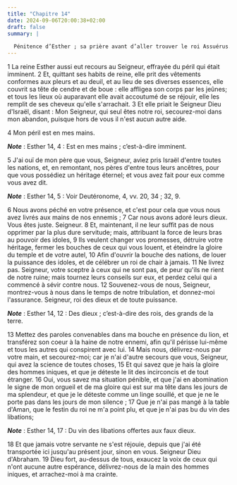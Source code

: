 ```yaml
---
title: "Chapitre 14"
date: 2024-09-06T20:00:38+02:00
draft: false
summary: |
  
  Pénitence d’Esther ; sa prière avant d’aller trouver le roi Assuérus.
---
```



1 La reine Esther aussi eut recours au Seigneur, effrayée du péril qui était imminent. 2 Et, quittant ses habits de reine, elle prit des vêtements conformes aux pleurs et au deuil, et au lieu de ses diverses essences, elle couvrit sa tête de cendre et de boue : elle affligea son corps par les jeûnes; et tous les lieux où auparavant elle avait accoutumé de se réjouir, elle les remplit de ses cheveux qu'elle s'arrachait. 3 Et elle priait le Seigneur Dieu d'Israël, disant : Mon Seigneur, qui seul êtes notre roi, secourez-moi dans mon abandon, puisque hors de vous il n'est aucun autre aide.


4 Mon péril est en mes mains.

***Note*** :  Esther 14, 4 : Est en mes mains ; c’est-à-dire imminent.

5 J'ai ouï de mon père que vous, Seigneur, aviez pris Israël d'entre toutes les nations, et, en remontant, nos pères d'entre tous leurs ancêtres, pour que vous possédiez un héritage éternel; et vous avez fait pour eux comme vous avez dit.

***Note*** :  Esther 14, 5 : Voir Deutéronome, 4, vv. 20, 34 ; 32, 9.

6 Nous avons péché en votre présence, et c'est pour cela que vous nous avez livrés aux mains de nos ennemis ; 7 Car nous avons adoré leurs dieux. Vous êtes juste. Seigneur. 8 Et, maintenant, il ne leur suffit pas de nous opprimer par la plus dure servitude; mais, attribuant la force de leurs bras au pouvoir des idoles, 9 Ils veulent changer vos promesses, détruire votre héritage, fermer les bouches de ceux qui vous louent, et éteindre la gloire du temple et de votre autel, 10 Afin d'ouvrir la bouche des nations, de louer la puissance des idoles, et de célébrer un roi de chair à jamais. 11 Ne livrez pas. Seigneur, votre sceptre à ceux qui ne sont pas, de peur qu'ils ne rient de notre ruine; mais tournez leurs conseils sur eux, et perdez celui qui a commencé à sévir contre nous. 12 Souvenez-vous de nous, Seigneur, montrez-vous à nous dans le temps de notre tribulation, et donnez-moi l'assurance. Seigneur, roi des dieux et de toute puissance.

***Note*** :  Esther 14, 12 : Des dieux ; c’est-à-dire des rois, des grands de la terre.

13 Mettez des paroles convenables dans ma bouche en présence du lion, et transférez son coeur à la haine de notre ennemi, afin qu'il périsse lui-même et tous les autres qui conspirent avec lui. 14 Mais nous, délivrez-nous par votre main, et secourez-moi; car je n'ai d'autre secours que vous, Seigneur, qui avez la science de toutes choses, 15 Et qui savez que je hais la gloire des hommes iniques, et que je déteste le lit des incirconcis et de tout étranger. 16 Oui, vous savez ma situation pénible, et que j'ai en abomination le signe de mon orgueil et de ma gloire qui est sur ma tête dans les jours de ma splendeur, et que je le déteste comme un linge souillé, et que je ne le porte pas dans les jours de mon silence ; 17 Que je n'ai pas mangé à la table d'Aman, que le festin du roi ne m'a point plu, et que je n'ai pas bu du vin des libations;

***Note*** :  Esther 14, 17 : Du vin des libations offertes aux faux dieux.

18 Et que jamais votre servante ne s'est réjouie, depuis que j'ai été transportée ici jusqu'au présent jour, sinon en vous. Seigneur Dieu d'Abraham. 19 Dieu fort, au-dessus de tous, exaucez la voix de ceux qui n'ont aucune autre espérance, délivrez-nous de la main des hommes iniques, et arrachez-moi à ma crainte.

